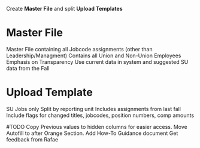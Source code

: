 Create **Master File**  and split **Upload Templates**
# Master File
Master File containing all Jobcode assignments (other than Leadership/Managment)
Contains all Union and Non-Union Employees
Emphasis on Transparency
Use current data in system and suggested SU data from the Fall

# Upload Template
SU Jobs only
Split by reporting unit
Includes assignments from last fall
Include flags for changed titles, jobcodes, position numbers, comp amounts 


#TODO 
Copy Previous values to hidden columns for easier access. 
Move Autofill to after Orange Section.
Add How-To Guidance document
	Get feedback from Rafae
	

